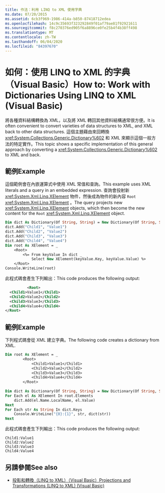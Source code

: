 ```yaml
---
title: 作法：利用 LINQ to XML 使用字典
ms.date: 07/20/2015
ms.assetid: 6cb3f969-1986-414a-b850-87418712edea
ms.openlocfilehash: 14c9c35693f323292849f01af79ae81f92921611
ms.sourcegitcommit: f8c270376ed905f6a8896ce0fe25b4f4b38ff498
ms.translationtype: MT
ms.contentlocale: zh-TW
ms.lasthandoff: 06/04/2020
ms.locfileid: "84397670"
---
```

# <a name="how-to-work-with-dictionaries-using-linq-to-xml-visual-basic"></a><span data-ttu-id="78f09-102">如何：使用 LINQ to XML 的字典（Visual Basic）</span><span class="sxs-lookup"><span data-stu-id="78f09-102">How to: Work with Dictionaries Using LINQ to XML (Visual Basic)</span></span>
<span data-ttu-id="78f09-103">將各種資料結構轉換為 XML，以及將 XML 轉回其他資料結構通常很方便。</span><span class="sxs-lookup"><span data-stu-id="78f09-103">It is often convenient to convert varieties of data structures to XML, and XML back to other data structures.</span></span> <span data-ttu-id="78f09-104">這個主題藉由來回轉換 <xref:System.Collections.Generic.Dictionary%602> 和 XML 來顯示這個一般方法的特定實作。</span><span class="sxs-lookup"><span data-stu-id="78f09-104">This topic shows a specific implementation of this general approach by converting a <xref:System.Collections.Generic.Dictionary%602> to XML and back.</span></span>  
  
## <a name="example"></a><span data-ttu-id="78f09-105">範例</span><span class="sxs-lookup"><span data-stu-id="78f09-105">Example</span></span>  
 <span data-ttu-id="78f09-106">這個範例會在內嵌運算式中使用 XML 常值和查詢。</span><span class="sxs-lookup"><span data-stu-id="78f09-106">This example uses XML literals and a query in an embedded expression.</span></span> <span data-ttu-id="78f09-107">查詢會投射新 <xref:System.Xml.Linq.XElement> 物件，然後成為物件的新內容 `Root` <xref:System.Xml.Linq.XElement> 。</span><span class="sxs-lookup"><span data-stu-id="78f09-107">The query projects new <xref:System.Xml.Linq.XElement> objects, which then become the new content for the `Root` <xref:System.Xml.Linq.XElement> object.</span></span>  
  
```vb  
Dim dict As Dictionary(Of String, String) = New Dictionary(Of String, String)()  
dict.Add("Child1", "Value1")  
dict.Add("Child2", "Value2")  
dict.Add("Child3", "Value3")  
dict.Add("Child4", "Value4")  
Dim root As XElement = _  
    <Root>  
        <%= From keyValue In dict _  
            Select New XElement(keyValue.Key, keyValue.Value) %>  
    </Root>  
Console.WriteLine(root)  
```  
  
 <span data-ttu-id="78f09-108">此程式碼會產生下列輸出：</span><span class="sxs-lookup"><span data-stu-id="78f09-108">This code produces the following output:</span></span>  
  
```xml  
          <Root>  
  <Child1>Value1</Child1>  
  <Child2>Value2</Child2>  
  <Child3>Value3</Child3>  
  <Child4>Value4</Child4>  
</Root>  
```  
  
## <a name="example"></a><span data-ttu-id="78f09-109">範例</span><span class="sxs-lookup"><span data-stu-id="78f09-109">Example</span></span>  
 <span data-ttu-id="78f09-110">下列程式碼會從 XML 建立字典。</span><span class="sxs-lookup"><span data-stu-id="78f09-110">The following code creates a dictionary from XML.</span></span>  
  
```vb  
Dim root As XElement = _  
        <Root>  
            <Child1>Value1</Child1>  
            <Child2>Value2</Child2>  
            <Child3>Value3</Child3>  
            <Child4>Value4</Child4>  
        </Root>  
  
Dim dict As Dictionary(Of String, String) = New Dictionary(Of String, String)  
For Each el As XElement In root.Elements  
    dict.Add(el.Name.LocalName, el.Value)  
Next  
For Each str As String In dict.Keys  
    Console.WriteLine("{0}:{1}", str, dict(str))  
Next  
```  
  
 <span data-ttu-id="78f09-111">此程式碼會產生下列輸出：</span><span class="sxs-lookup"><span data-stu-id="78f09-111">This code produces the following output:</span></span>  
  
```console  
Child1:Value1  
Child2:Value2  
Child3:Value3  
Child4:Value4  
```  
  
## <a name="see-also"></a><span data-ttu-id="78f09-112">另請參閱</span><span class="sxs-lookup"><span data-stu-id="78f09-112">See also</span></span>

- [<span data-ttu-id="78f09-113">投影和轉換（LINQ to XML）（Visual Basic）</span><span class="sxs-lookup"><span data-stu-id="78f09-113">Projections and Transformations (LINQ to XML) (Visual Basic)</span></span>](projections-and-transformations-linq-to-xml.md)
